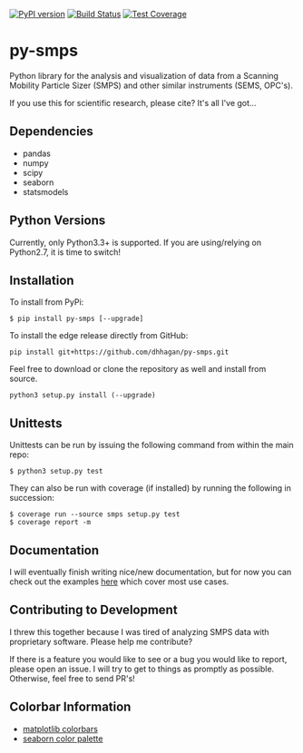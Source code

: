 [![PyPI version](https://badge.fury.io/py/smps.svg)](https://badge.fury.io/py/smps)
[![Build Status](https://travis-ci.org/dhhagan/py-smps.svg?branch=master)](https://travis-ci.org/dhhagan/py-smps)
[![Test Coverage](https://codeclimate.com/github/dhhagan/py-smps/badges/coverage.svg)](https://codeclimate.com/github/dhhagan/py-smps/coverage)


# py-smps
Python library for the analysis and visualization of data from a Scanning Mobility Particle Sizer (SMPS) and other similar instruments (SEMS, OPC's).

If you use this for scientific research, please cite? It's all I've got...

## Dependencies

  * pandas
  * numpy
  * scipy
  * seaborn
  * statsmodels

## Python Versions

Currently, only Python3.3+ is supported. If you are using/relying on Python2.7, it is time to switch!

## Installation

To install from PyPi:

    $ pip install py-smps [--upgrade]

To install the edge release directly from GitHub:

    pip install git+https://github.com/dhhagan/py-smps.git

Feel free to download or clone the repository as well and install from source.

    python3 setup.py install (--upgrade)

## Unittests

Unittests can be run by issuing the following command from within the main repo:

    $ python3 setup.py test

They can also be run with coverage (if installed) by running the following in succession:

    $ coverage run --source smps setup.py test
    $ coverage report -m


## Documentation

I will eventually finish writing nice/new documentation, but for now you can check out the examples [here](/examples) which cover most use cases.

## Contributing to Development

I threw this together because I was tired of analyzing SMPS data with proprietary software. Please help me contribute?

If there is a feature you would like to see or a bug you would like to report, please open an issue. I will try to get to things as promptly as possible. Otherwise, feel free to send PR's!


## Colorbar Information

  * [matplotlib colorbars](http://matplotlib.org/examples/color/colormaps_reference.html)
  * [seaborn color palette](http://seaborn.pydata.org/tutorial/color_palettes.html)
